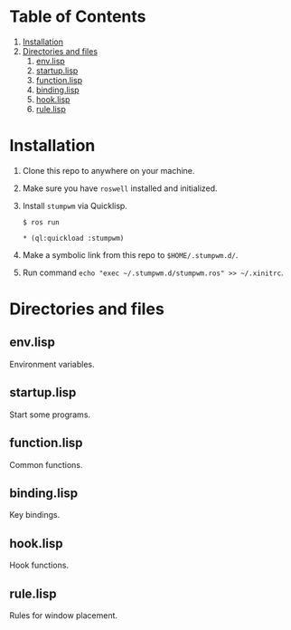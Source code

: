 
# Table of Contents

1.  [Installation](#org54643b2)
2.  [Directories and files](#org5ed2508)
    1.  [env.lisp](#org8831740)
    2.  [startup.lisp](#org7c7661b)
    3.  [function.lisp](#org3e9d6d1)
    4.  [binding.lisp](#org1822c36)
    5.  [hook.lisp](#org5eceb59)
    6.  [rule.lisp](#orgfa96380)


<a id="org54643b2"></a>

# Installation

1.  Clone this repo to anywhere on your machine.

2.  Make sure you have `roswell` installed and initialized.

3.  Install `stumpwm` via Quicklisp.
    
    `$ ros run`
    
    `* (ql:quickload :stumpwm)`

4.  Make a symbolic link from this repo to `$HOME/.stumpwm.d/`.

5.  Run command `echo "exec ~/.stumpwm.d/stumpwm.ros" >> ~/.xinitrc`.


<a id="org5ed2508"></a>

# Directories and files


<a id="org8831740"></a>

## env.lisp

Environment variables.


<a id="org7c7661b"></a>

## startup.lisp

Start some programs.


<a id="org3e9d6d1"></a>

## function.lisp

Common functions.


<a id="org1822c36"></a>

## binding.lisp

Key bindings.


<a id="org5eceb59"></a>

## hook.lisp

Hook functions.


<a id="orgfa96380"></a>

## rule.lisp

Rules for window placement.

